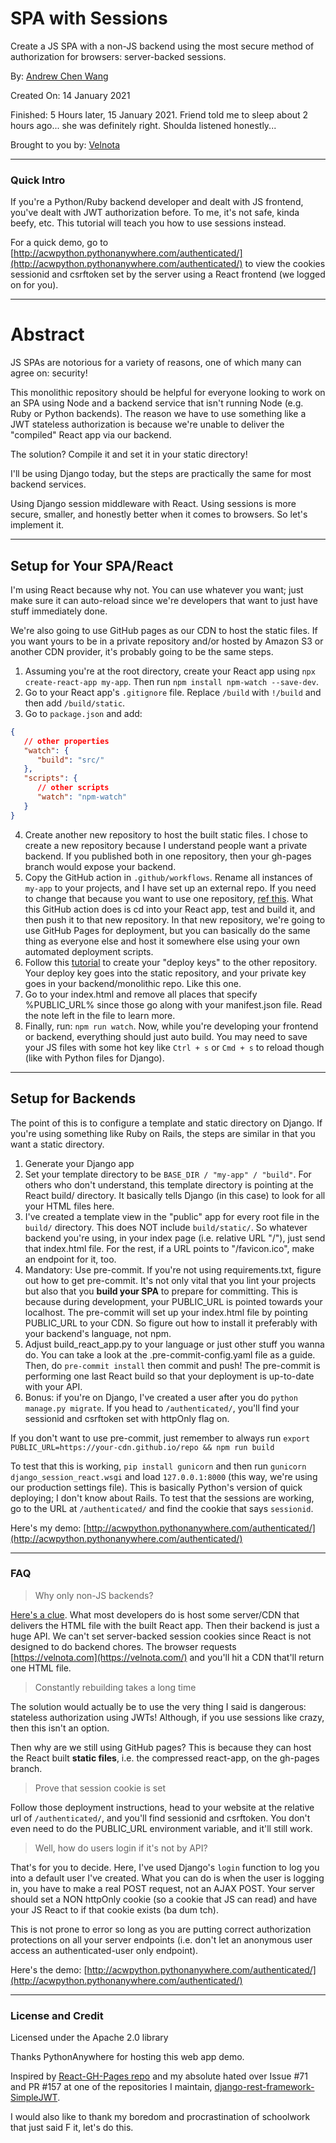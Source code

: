 # SPA with Sessions

Create a JS SPA with a non-JS backend using the most secure
method of authorization for browsers: server-backed sessions.

By: [Andrew Chen Wang](https://github.com/Andrew-Chen-Wang)

Created On: 14 January 2021

Finished: 5 Hours later, 15 January 2021. Friend told me to sleep about 2 hours ago... she was definitely right. Shoulda listened honestly...

Brought to you by: [Velnota](https://velnota.com/)

---
### Quick Intro

If you're a Python/Ruby backend developer and dealt with JS frontend,
you've dealt with JWT authorization before. To me, it's not safe,
kinda beefy, etc. This tutorial will teach you how to use sessions
instead.

For a quick demo, go to [http://acwpython.pythonanywhere.com/authenticated/](http://acwpython.pythonanywhere.com/authenticated/)
to view the cookies sessionid and csrftoken set by the server using
a React frontend (we logged on for you).

---
# Abstract

JS SPAs are notorious for a variety of reasons,
one of which many can agree on: security!

This monolithic repository should be helpful for everyone looking
to work on an SPA using Node and a backend service
that isn't running Node (e.g. Ruby or Python backends).
The reason we have to use something like a JWT
stateless authorization is because we're unable to
deliver the "compiled" React app via our backend.

The solution? Compile it and set it in your static directory!

I'll be using Django today, but the steps are practically the
same for most backend services.

Using Django session middleware with React.
Using sessions is more secure, smaller, and
honestly better when it comes to browsers.
So let's implement it.

---
## Setup for Your SPA/React

I'm using React because why not. You can use whatever you want;
just make sure it can auto-reload since we're developers that
want to just have stuff immediately done.

We're also going to use GitHub pages as our CDN to host the static files.
If you want yours to be in a private repository and/or hosted
by Amazon S3 or another CDN provider, it's probably going to be
the same steps.

1. Assuming you're at the root directory, 
   create your React app using `npx create-react-app my-app`.
   Then run `npm install npm-watch --save-dev`.
2. Go to your React app's `.gitignore` file. Replace `/build`
   with `!/build` and then add `/build/static`.
3. Go to `package.json` and add:
   
```json
{
   // other properties
   "watch": {
      "build": "src/"
   },
   "scripts": {
      // other scripts
      "watch": "npm-watch"
   }
}
```

4. Create another new repository to host the built static files.
   I chose to create a new repository because I understand people
   want a private backend. If you published both in one repository,
   then your gh-pages branch would expose your backend.
5. Copy the GitHub action in `.github/workflows`. Rename all instances of
   `my-app` to your projects, and I have set up an external repo. If you
   need to change that because you want to use one repository,
   [ref this](https://github.com/peaceiris/actions-gh-pages#%EF%B8%8F-deploy-to-external-repository-external_repository).
   What this GitHub action does is cd into 
   your React app, test and build it, and then push
   it to that new repository. In that new repository, we're going
   to use GitHub Pages for deployment, but you can basically
   do the same thing as everyone else and host it somewhere
   else using your own automated deployment scripts.
6. Follow this [tutorial](https://github.com/peaceiris/actions-gh-pages#%EF%B8%8F-create-ssh-deploy-key)
   to create your "deploy keys" to the other repository. Your deploy
   key goes into the static repository, and your private key goes in your
   backend/monolithic repo. Like this one.
7. Go to your index.html and remove all places that specify %PUBLIC_URL%
   since those go along with your manifest.json file. Read the note
   left in the file to learn more.
8. Finally, run: `npm run watch`. Now, while you're developing your 
   frontend or backend, everything should just auto build. You may 
   need to save your JS files with some hot key like `Ctrl + s` or 
   `Cmd + s` to reload though (like with Python files for Django).

---
## Setup for Backends

The point of this is to configure a template and static directory
on Django. If you're using something like Ruby on Rails, the
steps are similar in that you want a static directory.

1. Generate your Django app
2. Set your template directory to be `BASE_DIR / "my-app" / "build"`.
   For others who don't understand, this template directory is pointing
   at the React build/ directory. It basically tells Django (in this case)
   to look for all your HTML files here.
3. I've created a template view in the "public" app for every root file in the 
   `build/` directory. This does NOT include `build/static/`. So whatever 
   backend you're using, in your index page (i.e. relative URL "/"), just 
   send that index.html file. For the rest, if a URL points to "/favicon.ico",
   make an endpoint for it, too.
4. Mandatory: Use pre-commit. If you're not using requirements.txt, figure
   out how to get pre-commit. It's not only vital that you lint your projects
   but also that you **build your SPA** to prepare for committing. This is because
   during development, your PUBLIC_URL is pointed towards your localhost. The pre-commit
   will set up your index.html file by pointing PUBLIC_URL to your CDN. So figure
   out how to install it preferably with your backend's language, not npm.
5. Adjust build_react_app.py to your language or just other stuff you wanna do.
   You can take a look at the .pre-commit-config.yaml file as a guide. Then, 
   do `pre-commit install` then commit and push! The pre-commit is
   performing one last React build so that your deployment is
   up-to-date with your API.
6. Bonus: if you're on Django, I've created a user after you do
   `python manage.py migrate`. If you head to `/authenticated/`, you'll find your
   sessionid and csrftoken set with httpOnly flag on.
   
If you don't want to use pre-commit, just remember to always
run `export PUBLIC_URL=https://your-cdn.github.io/repo && npm run build`

To test that this is working, `pip install gunicorn`
and then run `gunicorn django_session_react.wsgi` and load `127.0.0.1:8000`
(this way, we're using our production settings file).
This is basically Python's version of quick deploying; I don't know about Rails.
To test that the sessions are working, go to the URL at `/authenticated/`
and find the cookie that says `sessionid`.

Here's my demo: [http://acwpython.pythonanywhere.com/authenticated/](http://acwpython.pythonanywhere.com/authenticated/)

---
### FAQ

> Why only non-JS backends?

[Here's a clue](https://reactjs.org/docs/create-a-new-react-app.html#nextjs).
What most developers do is host some server/CDN that
delivers the HTML file with the built React app.
Then their backend is just a huge API. We can't set server-backed
session cookies since React is not designed to do backend
chores. The browser requests [https://velnota.com](https://velnota.com/)
and you'll hit a CDN that'll return one HTML file.

> Constantly rebuilding takes a long time

The solution would actually be to use the very thing I said is dangerous:
stateless authorization using JWTs! Although, if you use sessions like
crazy, then this isn't an option.

Then why are we still using GitHub pages? This is because they can host
the React built **static files**, i.e. the compressed react-app, on the
gh-pages branch.

> Prove that session cookie is set

Follow those deployment instructions, head to your website at the relative
url of `/authenticated/`, and you'll find sessionid and csrftoken.
You don't even need to do the PUBLIC_URL environment variable,
and it'll still work.

> Well, how do users login if it's not by API?

That's for you to decide. Here, I've used Django's `login` function to
log you into a default user I've created. What you can do is when the user
is logging in, you have to make a real POST request, not an AJAX POST.
Your server should set a NON httpOnly cookie (so a cookie that JS can read)
and have your JS React to if that cookie exists (ba dum tch).

This is not prone to error so long as you are putting correct authorization
protections on all your server endpoints (i.e. don't let an anonymous user access
an authenticated-user only endpoint).

Here's the demo: [http://acwpython.pythonanywhere.com/authenticated/](http://acwpython.pythonanywhere.com/authenticated/)

---
### License and Credit

Licensed under the Apache 2.0 library

Thanks PythonAnywhere for hosting this web app demo.

Inspired by [React-GH-Pages repo](https://github.com/gitname/react-gh-pages)
and my absolute hated over Issue #71 and PR #157 at one of the
repositories I maintain,
[django-rest-framework-SimpleJWT](https://github.com/SimpleJWT/django-rest-framework-simplejwt).

I would also like to thank my boredom and procrastination of
schoolwork that just said F it, let's do this.
